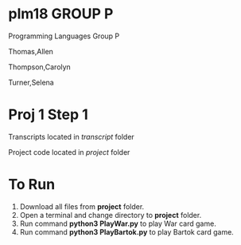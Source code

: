 # plm18 GROUP P
Programming Languages Group P

Thomas,Allen

Thompson,Carolyn

Turner,Selena

# Proj 1 Step 1
Transcripts located in *transcript* folder

Project code located in *project* folder

# To Run
1. Download all files from **project** folder.
2. Open a terminal and change directory to **project** folder.
3. Run command **python3 PlayWar.py** to play War card game.
4. Run command **python3 PlayBartok.py** to play Bartok card game.

